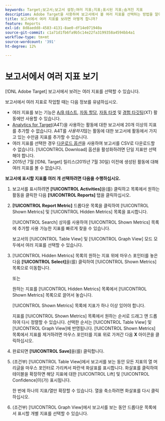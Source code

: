 ```yaml
---
keywords: Target;보고서;보고서 설정;여러 지표;지표;표시된 지표;숨겨진 지표
description: Adobe Target을 사용하여 보고서에서 볼 여러 지표를 선택하는 방법을 알아봅니다.
title: 보고서에서 여러 지표를 보려면 어떻게 합니까?
feature: Reports
exl-id: 8d8aedd8-4583-4131-8ae0-df14e071940a
source-git-commit: c1a71d1fb6fa9b5c14e22fa3199358a4594bb4a1
workflow-type: tm+mt
source-wordcount: '391'
ht-degree: 12%

---
```


# 보고서에서 여러 지표 보기

[!DNL Adobe Target] 보고서에서 보려는 여러 지표를 선택할 수 있습니다.

보고서에서 여러 지표로 작업할 때는 다음 정보를 유념하십시오.

* 여러 지표를 보는 기능은 [A/B 테스트](/help/main/c-activities/t-test-ab/test-ab.md), [자동 할당](/help/main/c-activities/automated-traffic-allocation/automated-traffic-allocation.md), [자동 타겟](/help/main/c-activities/auto-target/auto-target-to-optimize.md) 및 [경험 타깃팅](/help/main/c-activities/t-experience-target/experience-target.md)(XT) 활동에만 사용할 수 있습니다.
* [Analytics for Target](/help/main/c-integrating-target-with-mac/a4t/a4t.md)(A4T)을 사용하는 활동에 대한 보고서에 20개 이상의 지표를 추가할 수 없습니다. A4T를 *사용하지*&#x200B;않는 활동에 대한 보고서에 활동에서 가지고 있는 수만큼 지표를 추가할 수 있습니다.
* 여러 지표를 선택한 경우 [다운로드 옵션](/help/main/c-reports/c-report-settings/downloading-data-in-csv-file.md)을 사용하여 보고서를 CSV로 다운로드할 수 없습니다. [!UICONTROL Download] 옵션을 활성화하려면 단일 지표만 선택해야 합니다.
* 2015년 7월 [!DNL Target] 릴리스(2015년 7월 30일) 이전에 생성된 활동에 대해 여러 지표를 볼 수 없습니다.

**보고서에 표시할 지표를 여러 개 선택하려면 다음을 수행하십시오.**

1. 보고서를 표시하려면 **[!UICONTROL Activities]**&#x200B;을(를) 클릭하고 목록에서 원하는 활동을 클릭한 다음 **[!UICONTROL Reports]** 탭을 클릭하십시오.
1. **[!UICONTROL Report Metric]** 드롭다운 목록을 클릭하여 [!UICONTROL Shown Metrics] 및 [!UICONTROL Hidden Metrics] 목록을 표시합니다.

   [!UICONTROL Search] 상자를 사용하여 [!UICONTROL Shown Metrics] 목록에 추가할 사용 가능한 지표를 빠르게 찾을 수 있습니다.

   보고서의 [!UICONTROL Table View] 및 [!UICONTROL Graph View] 모드 모두에서 여러 지표를 선택할 수 있습니다.

1. [!UICONTROL Hidden Metrics] 목록의 원하는 지표 위에 마우스 포인터를 놓은 다음 **[!UICONTROL Select]**&#x200B;을(를) 클릭하여 [!UICONTROL Shown Metrics] 목록으로 이동합니다.

   또는

   원하는 지표를 [!UICONTROL Hidden Metrics] 목록에서 [!UICONTROL Shown Metrics] 목록으로 끌어서 놓습니다.

   [!UICONTROL Shown Metrics] 목록에 지표가 하나 이상 있어야 합니다.

   지표를 [!UICONTROL Shown Metrics] 목록에서 원하는 순서로 드래그 앤 드롭하여 다시 정렬할 수 있습니다. 선택한 순서는 [!UICONTROL Table View] 및 [!UICONTROL Graph View]에 반영됩니다. [!UICONTROL Shown Metrics] 목록에서 지표를 제거하려면 마우스 포인터를 지표 위로 가져간 다음 **X** 아이콘을 클릭하십시오.

1. 완료되면 **[!UICONTROL Save]**&#x200B;을(를) 클릭합니다.
1. (조건부) [!UICONTROL Table View]에서 보고서를 보는 동안 모든 지표의 열 머리글을 마우스 포인터로 가리켜서 파란색 화살표를 표시합니다. 화살표를 클릭하여 테이블을 확장하면 해당 지표에 대한 [!UICONTROL Lift] 및 [!UICONTROL Confidence]이(가) 표시됩니다.

   한 번에 하나의 지표/열만 확장할 수 있습니다. 열을 축소하려면 화살표를 다시 클릭하십시오.

1. (조건부) [!UICONTROL Graph View]에서 보고서를 보는 동안 드롭다운 목록에서 표시할 개별 지표를 선택할 수 있습니다.
